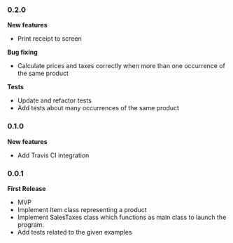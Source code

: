 ### 0.2.0

**New features**

* Print receipt to screen

**Bug fixing**

* Calculate prices and taxes correctly when more than one occurrence of the same product

**Tests**

* Update and refactor tests
* Add tests about many occurrences of the same product

### 0.1.0

**New features**

* Add Travis CI integration

### 0.0.1

**First Release**

* MVP
* Implement Item class representing a product
* Implement SalesTaxes class which functions as main class to launch the program.
* Add tests related to the given examples

